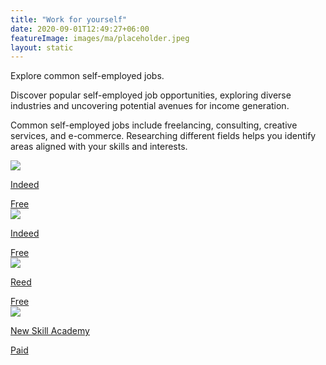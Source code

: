 ```yaml
---
title: "Work for yourself"
date: 2020-09-01T12:49:27+06:00
featureImage: images/ma/placeholder.jpeg
layout: static
---
```


Explore common self-employed jobs.

Discover popular self-employed job opportunities, exploring diverse industries and uncovering potential avenues for income generation.

Common self-employed jobs include freelancing, consulting, creative services, and e-commerce. Researching different fields helps you identify areas aligned with your skills and interests.

<a class="ma-link" href="https://uk.indeed.com/career-advice/finding-a-job/self-employed-jobs"><div class="ma-card ma-card-Learning"><div class="ma-icon"><img src ="/images/icon-check.png"/></div><div class="ma-name"><p>Indeed</p></div><div class="ma-paid-text"><span>Free </span></div></div></a><a class="ma-link" href="https://www.indeed.com/career-advice/finding-a-job/best-self-employed-jobs"><div class="ma-card ma-card-Learning"><div class="ma-icon"><img src ="/images/icon-check.png"/></div><div class="ma-name"><p>Indeed</p></div><div class="ma-paid-text"><span>Free </span></div></div></a><a class="ma-link" href="https://www.reed.co.uk/career-advice/five-self-employed-jobs-you-could-do-right-now/"><div class="ma-card ma-card-Learning"><div class="ma-icon"><img src ="/images/icon-check.png"/></div><div class="ma-name"><p>Reed</p></div><div class="ma-paid-text"><span>Free </span></div></div></a><a class="ma-link" href="https://www.awin1.com/cread.php?awinmid=31125&awinaffid=1198638&ued=https%3A%2F%2Fnewskillsacademy.co.uk%2F"><div class="ma-card ma-card-Learning"><div class="ma-icon"><img src ="/images/icon-pound.png"/></div><div class="ma-name"><p>New Skill Academy</p></div><div class="ma-paid-text"><span>Paid</span></div></div></a>  

<br/><br/>






